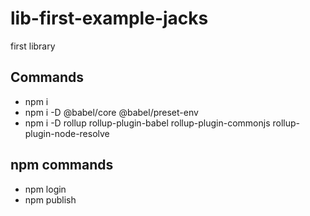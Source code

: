 # lib-first-example-jacks
first library

## Commands
- npm i
- npm i -D @babel/core @babel/preset-env
- npm i -D rollup rollup-plugin-babel rollup-plugin-commonjs rollup-plugin-node-resolve

## npm commands
- npm login
- npm publish
